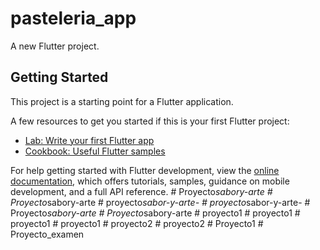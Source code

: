 # pasteleria_app

A new Flutter project.

## Getting Started

This project is a starting point for a Flutter application.

A few resources to get you started if this is your first Flutter project:

- [Lab: Write your first Flutter app](https://docs.flutter.dev/get-started/codelab)
- [Cookbook: Useful Flutter samples](https://docs.flutter.dev/cookbook)

For help getting started with Flutter development, view the
[online documentation](https://docs.flutter.dev/), which offers tutorials,
samples, guidance on mobile development, and a full API reference.
#   P r o y e c t o _ s a b o r y - a r t e  
 #   P r o y e c t o _ s a b o r y - a r t e  
 #   p r o y e c t o _ s a b o r - y - a r t e -  
 #   p r o y e c t o _ s a b o r - y - a r t e -  
 #   P r o y e c t o _ s a b o r y - a r t e  
 #   P r o y e c t o _ s a b o r y - a r t e  
 #   p r o y e c t o 1  
 #   p r o y e c t o 1  
 #   p r o y e c t o 1  
 #   p r o y e c t o 1  
 #   p r o y e c t o 2  
 #   p r o y e c t o 2  
 #   P r o y e c t o 1  
 #   P r o y e c t o _ e x a m e n  
 